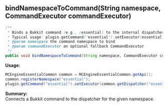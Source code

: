 ## bindNamespaceToCommand(String namespace, CommandExecutor commandExecutor)

```java
/**
 * Binds a Bukkit command (e.g., /essential) to the internal dispatcher.
 * Typical usage: plugin.getCommand("essential").setExecutor(essential.getDispatcher("essential"))
 * @param namespace the command namespace to bind
 * @param commandExecutor an optional fallback CommandExecutor
 */
public void bindNamespaceToCommand(String namespace, CommandExecutor commandExecutor)
```

**Usage:**
```java
MCEngineEssentialCommon common = MCEngineEssentialCommon.getApi();
common.registerNamespace("essential");
plugin.getCommand("essential").setExecutor(common.getDispatcher("essential"));
```

**Summary:**  
Connects a Bukkit command to the dispatcher for the given namespace.
